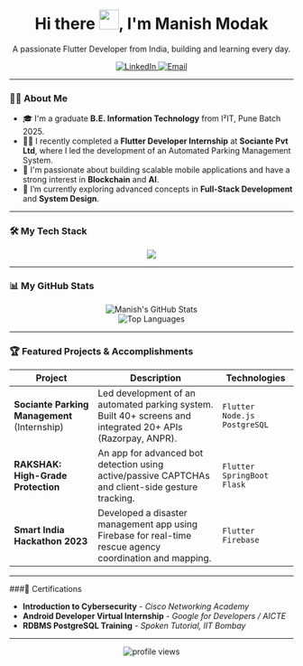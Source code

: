 <!-- 
Hi Manish! This is a more visually appealing README.
You can customize the colors and styles of the badges and stats cards.
For example, the `&theme=` parameter on the GitHub Stats cards can be changed to many different themes.
Find more themes here: https://github.com/anuraghazra/github-readme-stats/blob/master/themes/README.md
-->

<h1 align="center">Hi there <img src="https://media.giphy.com/media/hvRJCLFzcasrR4ia7z/giphy.gif" width="35">, I'm Manish Modak</h1>
<p align="center">
  A passionate Flutter Developer from India, building and learning every day.
</p>

<!-- Social Badges -->
<p align="center">
  <a href="https://linkedin.com/in/manish-modak-237b23224/">
    <img src="https://img.shields.io/badge/LinkedIn-0077B5?style=for-the-badge&logo=linkedin&logoColor=white" alt="LinkedIn">
  </a>
  <a href="mailto:manishm.techdev@gmail.com">
    <img src="https://img.shields.io/badge/Gmail-D14836?style=for-the-badge&logo=gmail&logoColor=white" alt="Email">
  </a>
</p>

---

### 👨‍💻 About Me

- 🎓 I'm a graduate **B.E. Information Technology** from I²IT, Pune Batch 2025.
- 👨‍💼 I recently completed a **Flutter Developer Internship** at **Sociante Pvt Ltd**, where I led the development of an Automated Parking Management System.
- 🚀 I'm passionate about building scalable mobile applications and have a strong interest in **Blockchain** and **AI**.
- 🌱 I’m currently exploring advanced concepts in **Full-Stack Development** and **System Design**.

---

### 🛠️ My Tech Stack

<p align="center">
  <img src="https://skillicons.dev/icons?i=flutter,dart,firebase,figma,git,github,vscode,java,react,nodejs,postgres,postman,androidstudio" />
</p>

---

### 📊 My GitHub Stats

<p align="center">
  <img src="https://github-readme-stats.vercel.app/api?username=ManishModak&show_icons=true&theme=tokyonight&hide_border=true&include_all_commits=true&count_private=true" alt="Manish's GitHub Stats">
  <br>
  <img src="https://github-readme-stats.vercel.app/api/top-langs/?username=ManishModak&layout=compact&theme=tokyonight&hide_border=true&langs_count=8" alt="Top Languages">
</p>

---

### 🏆 Featured Projects & Accomplishments

| Project                                                               | Description                                                                                                                                                             | Technologies                    |
| --------------------------------------------------------------------- | ----------------------------------------------------------------------------------------------------------------------------------------------------------------------- | ------------------------------- |
| **Sociante Parking Management** (Internship)                          | Led development of an automated parking system. Built 40+ screens and integrated 20+ APIs (Razorpay, ANPR).                                                               | `Flutter` `Node.js` `PostgreSQL` |
| **RAKSHAK: High-Grade Protection**                                    | An app for advanced bot detection using active/passive CAPTCHAs and client-side gesture tracking.                                                                         | `Flutter` `SpringBoot` `Flask`  |
| **Smart India Hackathon 2023**                                        | Developed a disaster management app using Firebase for real-time rescue agency coordination and mapping.                                                                | `Flutter` `Firebase`            |

---

###📜 Certifications
- **Introduction to Cybersecurity** - *Cisco Networking Academy*
- **Android Developer Virtual Internship** - *Google for Developers / AICTE*
- **RDBMS PostgreSQL Training** - *Spoken Tutorial, IIT Bombay*
---
<p align="center"> 
  <img src="https://gpvc.arturio.dev/ManishModak" alt="profile views">
</p>
